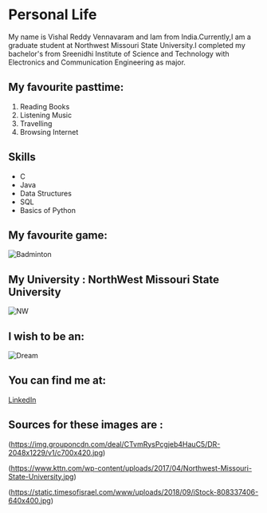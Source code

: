 # Personal Life
My name is Vishal Reddy Vennavaram and Iam from India.Currently,I am a graduate student at Northwest Missouri State University.I completed my bachelor's from Sreenidhi Institute of Science and Technology with  Electronics and Communication Engineering as major.
## My favourite pasttime:
1. Reading Books
2. Listening Music
3. Travelling
4. Browsing Internet 
## Skills 
* C
* Java
* Data Structures
* SQL
* Basics of Python
## My favourite game:
![Badminton](https://img.grouponcdn.com/deal/CTvmRysPcgjeb4HauC5/DR-2048x1229/v1/c700x420.jpg)

## My University : NorthWest Missouri State University
![NW](https://www.kttn.com/wp-content/uploads/2017/04/Northwest-Missouri-State-University.jpg)

## I wish to be an:
![Dream](https://static.timesofisrael.com/www/uploads/2018/09/iStock-808337406-640x400.jpg)

## You can find me at:
[LinkedIn](https://www.linkedin.com/in/vishalreddyvennavaram/)

## Sources for these images are :
(https://img.grouponcdn.com/deal/CTvmRysPcgjeb4HauC5/DR-2048x1229/v1/c700x420.jpg)

(https://www.kttn.com/wp-content/uploads/2017/04/Northwest-Missouri-State-University.jpg)

(https://static.timesofisrael.com/www/uploads/2018/09/iStock-808337406-640x400.jpg)
